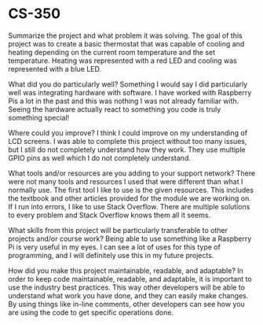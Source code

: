 # CS-350

Summarize the project and what problem it was solving.
The goal of this project was to create a basic thermostat that was capable of cooling and heating depending on the current room temperature and the set temperature. Heating was represented with a red LED and cooling was represented with a blue LED.

What did you do particularly well?
Something I would say I did particularly well was integrating hardware with software. I have worked with Raspberry Pis a lot in the past and this was nothing I was not already familiar with. Seeing the hardware actually react to something you code is truly something special!

Where could you improve?
I think I could improve on my understanding of LCD screens. I was able to complete this project without too many issues, but I still do not completely understand how they work. They use multiple GPIO pins as well which I do not completely understand.

What tools and/or resources are you adding to your support network?
There were not many tools and resources I used that were different than what I normally use. The first tool I like to use is the given resources. This includes the textbook and other articles provided for the module we are working on. If I run into errors, I like to use Stack Overflow. There are multiple solutions to every problem and Stack Overflow knows them all it seems.

What skills from this project will be particularly transferable to other projects and/or course work?
Being able to use something like a Raspberry Pi is very useful in my eyes. I can see a lot of uses for this type of programming, and I will definitely use this in my future projects.

How did you make this project maintainable, readable, and adaptable?
In order to keep code maintainable, readable, and adaptable, it is important to use the industry best practices. This way other developers will be able to understand what work you have done, and they can easily make changes. By using things like in-line comments, other developers can see how you are using the code to get specific operations done.
